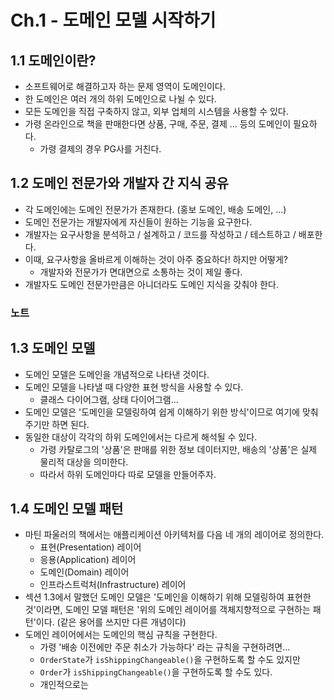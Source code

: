 # Ch.1 - 도메인 모델 시작하기

## 1.1 도메인이란?

- 소프트웨어로 해결하고자 하는 문제 영역이 도메인이다.  
- 한 도메인은 여러 개의 하위 도메인으로 나뉠 수 있다.
- 모든 도메인을 직접 구축하지 않고, 외부 업체의 시스템을 사용할 수 있다.
- 가령 온라인으로 책을 판매한다면 상품, 구매, 주문, 결제 ... 등의 도메인이 필요하다.
    - 가령 결제의 경우 PG사를 거친다.

## 1.2 도메인 전문가와 개발자 간 지식 공유

- 각 도메인에는 도메인 전문가가 존재한다. (홍보 도메인, 배송 도메인, ...)
- 도메인 전문가는 개발자에게 자신들이 원하는 기능을 요구한다.
- 개발자는 요구사항을 분석하고 / 설계하고 / 코드를 작성하고 / 테스트하고 / 배포한다.
- 이때, 요구사항을 올바르게 이해하는 것이 아주 중요하다! 하지만 어떻게?
    - 개발자와 전문가가 면대면으로 소통하는 것이 제일 좋다.
- 개발자도 도메인 전문가만큼은 아니더라도 도메인 지식을 갖춰야 한다.

### 노트



## 1.3 도메인 모델

- 도메인 모델은 도메인을 개념적으로 나타낸 것이다.
- 도메인 모델을 나타낼 때 다양한 표현 방식을 사용할 수 있다.
    - 클래스 다이어그램, 상태 다이어그램...
- 도메인 모델은 '도메인을 모델링하여 쉽게 이해하기 위한 방식'이므로 여기에 맞춰주기만 하면 된다.
- 동일한 대상이 각각의 하위 도메인에서는 다르게 해석될 수 있다.
    - 가령 카탈로그의 '상품'은 판매를 위한 정보 데이터지만, 배송의 '상품'은 실제 물리적 대상을 의미한다.
    - 따라서 하위 도메인마다 따로 모델을 만들어주자.

## 1.4 도메인 모델 패턴

- 마틴 파울러의 책에서는 애플리케이션 아키텍처를 다음 네 개의 레이어로 정의한다.
    - 표현(Presentation) 레이어
    - 응용(Application) 레이어
    - 도메인(Domain) 레이어
    - 인프라스트럭처(Infrastructure) 레이어
- 섹션 1.3에서 말했던 도메인 모델은 '도메인을 이해하기 위해 모델링하여 표현한 것'이라면, 도메인 모델 패턴은 '위의 도메인 레이어를 객체지향적으로 구현하는 패턴'이다. (같은 용어를 쓰지만 다른 개념이다)
- 도메인 레이어에서는 도메인의 핵심 규칙을 구현한다.
    - 가령 '배송 이전에만 주문 취소가 가능하다' 라는 규칙을 구현하려면...
    - `OrderState`가 `isShippingChangeable()`을 구현하도록 할 수도 있지만
    - `Order`가 `isShippingChangeable()`을 구현하도록 할 수도 있다.
    - 개인적으로는 